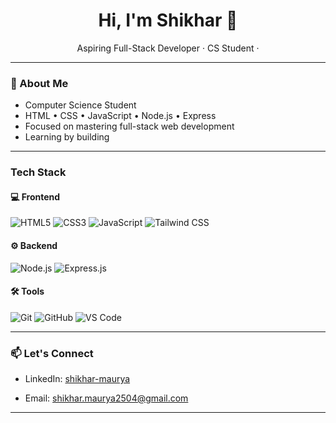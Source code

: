 <h1 align="center">Hi, I'm Shikhar 👋</h1>

<p align="center">
  Aspiring Full-Stack Developer · CS Student · 
</p>

---

### 🚀 About Me

- Computer Science Student  
- HTML • CSS • JavaScript • Node.js • Express  
- Focused on mastering full-stack web development  
- Learning by building

---

### Tech Stack

#### 💻 Frontend
![HTML5](https://img.shields.io/badge/HTML5-%23E34F26.svg?style=for-the-badge&logo=html5&logoColor=white)
![CSS3](https://img.shields.io/badge/CSS3-%231572B6.svg?style=for-the-badge&logo=css3&logoColor=white)
![JavaScript](https://img.shields.io/badge/JavaScript-%23F7DF1E.svg?style=for-the-badge&logo=javascript&logoColor=black)
![Tailwind CSS](https://img.shields.io/badge/Tailwind_CSS-%2338B2AC.svg?style=for-the-badge&logo=tailwind-css&logoColor=white)

#### ⚙️ Backend
![Node.js](https://img.shields.io/badge/Node.js-%23339933.svg?style=for-the-badge&logo=nodedotjs&logoColor=white)
![Express.js](https://img.shields.io/badge/Express.js-%23000000.svg?style=for-the-badge&logo=express&logoColor=white)

#### 🛠 Tools
![Git](https://img.shields.io/badge/Git-%23F05032.svg?style=for-the-badge&logo=git&logoColor=white)
![GitHub](https://img.shields.io/badge/GitHub-%23000000.svg?style=for-the-badge&logo=github&logoColor=white)
![VS Code](https://img.shields.io/badge/VS_Code-%23007ACC.svg?style=for-the-badge&logo=visual-studio-code&logoColor=white)

---

### 📫 Let's Connect

- LinkedIn: [shikhar-maurya](https://www.linkedin.com/in/shikhar-maurya-8a140b249/)  
<!-- - Portfolio: [your-site-if-any] -->  
- Email: shikhar.maurya2504@gmail.com

---
